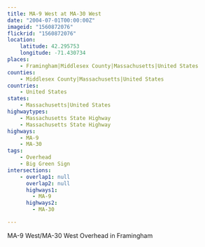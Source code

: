 ```yaml
---
title: MA-9 West at MA-30 West
date: "2004-07-01T00:00:00Z"
imageid: "1560872076"
flickrid: "1560872076"
location:
    latitude: 42.295753
    longitude: -71.430734
places:
    - Framingham|Middlesex County|Massachusetts|United States
counties:
    - Middlesex County|Massachusetts|United States
countries:
    - United States
states:
    - Massachusetts|United States
highwaytypes:
    - Massachusetts State Highway
    - Massachusetts State Highway
highways:
    - MA-9
    - MA-30
tags:
    - Overhead
    - Big Green Sign
intersections:
    - overlap1: null
      overlap2: null
      highways1:
        - MA-9
      highways2:
        - MA-30

---
```

MA-9 West/MA-30 West Overhead in Framingham